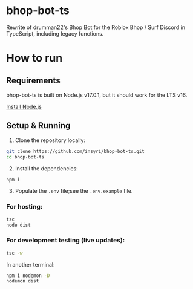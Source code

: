 # bhop-bot-ts

Rewrite of drumman22's Bhop Bot for the Roblox Bhop / Surf Discord in TypeScript, including legacy functions.

<!---
drumman22, liquidwater0, doge, cool doggo was here
-->

# How to run

## Requirements

bhop-bot-ts is built on Node.js v17.0.1, but it should work for the LTS v16.

[Install Node.js](https://nodejs.org/)

## Setup & Running

1. Clone the repository locally:

```bash
git clone https://github.com/insyri/bhop-bot-ts.git
cd bhop-bot-ts
```

2. Install the dependencies:

```bash
npm i
```

3. Populate the `.env` file;see the `.env.example` file.


### For hosting:

```bash
tsc
node dist
```

### For development testing (live updates):

```bash
tsc -w
```

In another terminal:

```bash
npm i nodemon -D
nodemon dist
```
